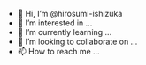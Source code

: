 - 👋 Hi, I’m @hirosumi-ishizuka
- 👀 I’m interested in ...
- 🌱 I’m currently learning ...
- 💞️ I’m looking to collaborate on ...
- 📫 How to reach me ...

<!---
hirosumi-ishizuka/hirosumi-ishizuka is a ✨ special ✨ repository because its `README.md` (this file) appears on your GitHub profile.
You can click the Preview link to take a look at your changes.
--->
